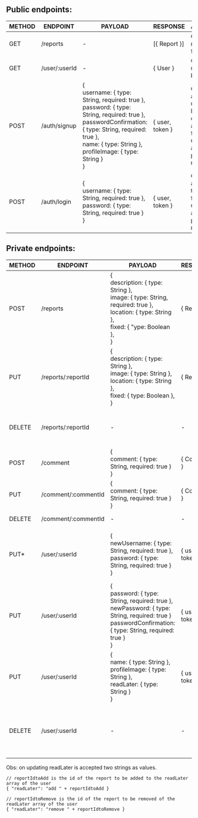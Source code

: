 ## Public endpoints:

| METHOD | ENDPOINT      | PAYLOAD                                                                                                                                                                                                                      | RESPONSE        | ACTION                                                                                         |
| ------ | ------------- | ---------------------------------------------------------------------------------------------------------------------------------------------------------------------------------------------------------------------------- | --------------- | ---------------------------------------------------------------------------------------------- |
| GET    | /reports      | \-                                                                                                                                                                                                                           | \[{ Report }\]  | Get all reports<br>from DB                                                                     |
| GET    | /user/:userId | \-                                                                                                                                                                                                                           | { User }        | Get one user<br>by id                                                                          |
| POST   | /auth/signup  | {<br>username: { type: String, required: true },<br>password: { type: String, required: true },<br>passwordConfirmation: { type: String, required: true },<br>name: { type: String },<br>profileImage: { type: String }<br>} | { user, token } | Creates an<br>user in DB and<br>creates a token<br>for the user to<br>access private<br>routes |
| POST   | /auth/login   | {<br>username: { type: String, required: true },<br>password: { type: String, required: true }<br>}                                                                                                                          | { user, token } | Creates a<br>token for the<br>user to acces<br>private routes                                  |                               |

## Private endpoints:

| METHOD | ENDPOINT            | PAYLOAD                                                                                                                                                          | RESPONSE        | ACTION                                                                      |
| ------ | ------------------- | ---------------------------------------------------------------------------------------------------------------------------------------------------------------- | --------------- | --------------------------------------------------------------------------- |
| POST   | /reports            | {<br>description: { type: String },<br>image: { type: String, required: true },<br>location: { type: String },<br>fixed: { "ype: Boolean },<br>}                 | { Report }      | Creates a new<br>report linked to<br>the user                               |
| PUT    | /reports/:reportId  | {<br>description: { type: String },<br>image: { type: String },<br>location: { type: String },<br>fixed: { type: Boolean },<br>}                                 | { Report }      | Updates the<br>description,<br>image, location<br>or fixed of the<br>report |
| DELETE | /reports/:reportId  | \-                                                                                                                                                               | \-              | Deletes a report<br>and all<br>comments<br>linked to it                     |
| POST   | /comment            | {<br>comment: { type: String, required: true }<br>}                                                                                                              | { Comment }     | Posts a new<br>comment about<br>a report                                    |
| PUT    | /comment/:commentId | {<br>comment: { type: String, required: true }<br>}                                                                                                              | { Comment }     | Updates a<br>comment                                                        |
| DELETE | /comment/:commentId | \-                                                                                                                                                               | \-              | Deletes a<br>comment                                                        |
| PUT\*  | /user/:userId       | {<br>newUsername: { type: String, required: true },<br>password: { type: String, required: true }<br>}                                                           | { user, token } | Updates the<br>username of the<br>user using the<br>password to<br>check    |
| PUT    | /user/:userId       | {<br>password: { type: String, required: true },<br>newPassword: { type: String, required: true }<br>passwordConfirmation: { type: String, required: true }<br>} | { user, token } | Updates the<br>password of the<br>user                                      |
| PUT    | /user/:userId       | {<br>name: { type: String },<br>profileImage: { type: String },<br>readLater: { type: String }<br>}                                                              | { user, token } | Updated the<br>name,<br>profileImage or<br>the readLater of<br>the user     |
| DELETE | /user/:userId       | \-                                                                                                                                                               | \-              | Deletes a user<br>and all reports<br>and comments<br>linked to it           |

Obs: on updating readLater is accepted two strings as values.
```
// reportIdtoAdd is the id of the report to be added to the readLater array of the user
{ "readLater": "add " + reportIdtoAdd }

// reportIdtoRemove is the id of the report to be removed of the readLater array of the user
{ "readLater": "remove " + reportIdtoRemove }
```